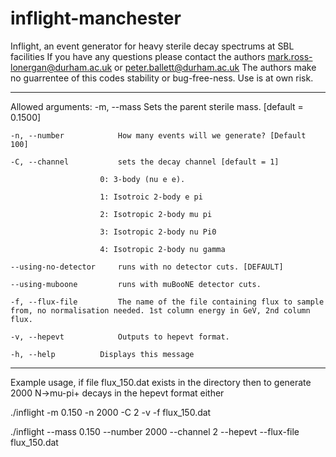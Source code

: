 # inflight-manchester

Inflight, an event generator for heavy sterile decay spectrums at SBL facilities
If you have any questions please contact the authors mark.ross-lonergan@durham.ac.uk or peter.ballett@durham.ac.uk
The authors make no guarrentee of this codes stability or bug-free-ness. Use is at own risk.
******************************************
Allowed arguments:
	-m, --mass			Sets the parent sterile mass. [default = 0.1500]

	-n, --number			How many events will we generate? [Default 100]

	-C, --channel			sets the decay channel [default = 1] 

						0: 3-body (nu e e).

						1: Isotroic 2-body e pi

						2: Isotropic 2-body mu pi

						3: Isotropic 2-body nu Pi0

						4: Isotropic 2-body nu gamma

	--using-no-detector		runs with no detector cuts. [DEFAULT] 

	--using-muboone			runs with muBooNE detector cuts.

	-f, --flux-file			The name of the file containing flux to sample from, no normalisation needed. 1st column energy in GeV, 2nd column flux.

	-v, --hepevt			Outputs to hepevt format.

	-h, --help			Displays this message

******************************************
Example usage, if file flux_150.dat exists in the directory then to generate 2000 N->mu-pi+ decays in the hepevt format either

  ./inflight -m 0.150 -n 2000 -C 2 -v -f flux_150.dat 

  ./inflight --mass 0.150 --number 2000 --channel 2 --hepevt --flux-file flux_150.dat


